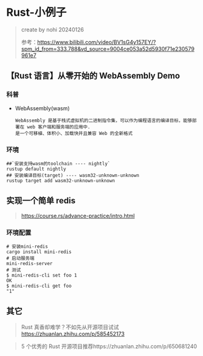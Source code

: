 # Rust-小例子

> create by nohi 20240126
>
> 参考：https://www.bilibili.com/video/BV1sG4y157EY/?spm_id_from=333.788&vd_source=9004ce053a52d5930f71e230579961e7



## 【Rust 语言】从零开始的 WebAssembly Demo

### 科普

* WebAssembly(wasm)

  ```
  WebAssembly 是基于栈式虚拟机的二进制指令集，可以作为编程语言的编译目标，能够部署在 web 客户端和服务端的应用中.
  是一个可移植、体积小、加载快并且兼容 Web 的全新格式
  ```

### 环境

```shell
##`安装支持wasm的toolchain ---- nightly`
rustup default nightly
## 安装编译目标(target) ---- wasm32-unknown-unknown
rustup target add wasm32-unknown-unknown
```

##  实现一个简单 redis

> https://course.rs/advance-practice/intro.html

### 环境配置

```shell
# 安装mini-redis
cargo install mini-redis
# 启动服务端
mini-redis-server
# 测试
$ mini-redis-cli set foo 1
OK
$ mini-redis-cli get foo
"1"
```





## 其它

> Rust 真香却难学？不如先从开源项目试试 https://zhuanlan.zhihu.com/p/585452173

> 5 个优秀的 Rust 开源项目推荐https://zhuanlan.zhihu.com/p/650681240